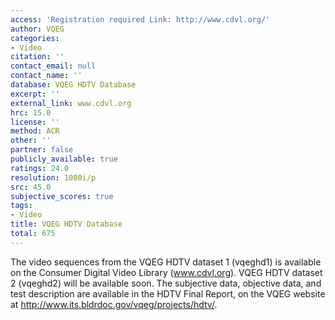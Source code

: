 ```yaml
---
access: 'Registration required Link: http://www.cdvl.org/'
author: VQEG
categories:
- Video
citation: ''
contact_email: null
contact_name: ''
database: VQEG HDTV Database
excerpt: ''
external_link: www.cdvl.org
hrc: 15.0
license: ''
method: ACR
other: ''
partner: false
publicly_available: true
ratings: 24.0
resolution: 1080i/p
src: 45.0
subjective_scores: true
tags:
- Video
title: VQEG HDTV Database
total: 675
---
```


The video sequences from the VQEG HDTV dataset 1 (vqeghd1) is available on the Consumer Digital Video Library (www.cdvl.org).  VQEG HDTV dataset 2 (vqeghd2) will be available soon.  The subjective data, objective data, and test description are available in the HDTV Final Report, on the VQEG website at http://www.its.bldrdoc.gov/vqeg/projects/hdtv/.